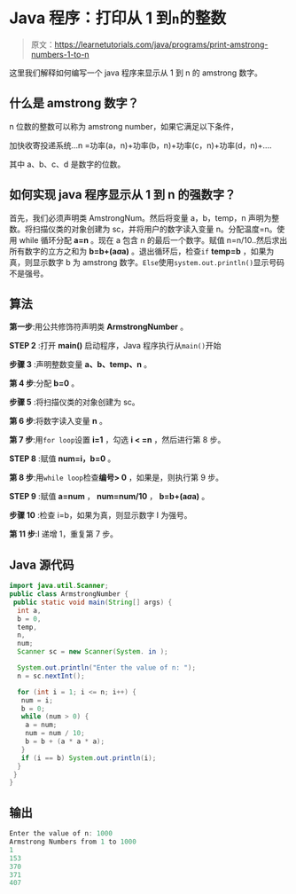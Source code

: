 # Java 程序：打印从 1 到`n`的整数

> 原文：<https://learnetutorials.com/java/programs/print-amstrong-numbers-1-to-n>

这里我们解释如何编写一个 java 程序来显示从 1 到 n 的 amstrong 数字。

## 什么是 amstrong 数字？

n 位数的整数可以称为 amstrong number，如果它满足以下条件，

加快收寄投递系统...n =功率(a，n)+功率(b，n)+功率(c，n)+功率(d，n)+....

其中 a、b、c、d 是数字的位数。

## 如何实现 java 程序显示从 1 到 n 的强数字？

首先，我们必须声明类 AmstrongNum。然后将变量 a，b，temp，n 声明为整数。将扫描仪类的对象创建为 sc，并将用户的数字读入变量 n。分配温度=n。使用 while 循环分配 **a=n** 。现在 a 包含 n 的最后一个数字。赋值 n=n/10..然后求出所有数字的立方之和为 **b=b+(a*a*a)** 。退出循环后，检查`if` **temp=b** ，如果为真，则显示数字 b 为 amstrong 数字。`Else`使用`system.out.println()`显示号码不是强号。

## 算法

**第一步**:用公共修饰符声明类 **ArmstrongNumber** 。

**STEP 2** :打开 **main()** 启动程序，Java 程序执行从`main()`开始

**步骤 3** :声明整数变量 **a、b、temp、n** 。

**第 4 步**:分配 **b=0** 。

**步骤 5** :将扫描仪类的对象创建为 sc。

**第 6 步**:将数字读入变量 **n** 。

**第 7 步**:用`for loop`设置 **i=1** ，勾选 **i < =n** ，然后进行第 8 步。

**STEP 8** :赋值 **num=i，b=0** 。

**第 8 步**:用`while loop`检查**编号> 0** ，如果是，则执行第 9 步。

**STEP 9** :赋值 **a=num** ， **num=num/10** ， **b=b+(a*a*a)** 。

**步骤 10** :检查 i=b，如果为真，则显示数字 I 为强号。

**第 11 步**:I 递增 1，重复第 7 步。

## Java 源代码

```java
import java.util.Scanner;
public class ArmstrongNumber {
 public static void main(String[] args) {
  int a,
  b = 0,
  temp,
  n,
  num;
  Scanner sc = new Scanner(System. in );

  System.out.println("Enter the value of n: ");
  n = sc.nextInt();

  for (int i = 1; i <= n; i++) {
   num = i;
   b = 0;
   while (num > 0) {
    a = num;
    num = num / 10;
    b = b + (a * a * a);
   }
   if (i == b) System.out.println(i);
  }
 }
}

```

## 输出

```java
Enter the value of n: 1000
Armstrong Numbers from 1 to 1000
1
153
370
371
407 
```